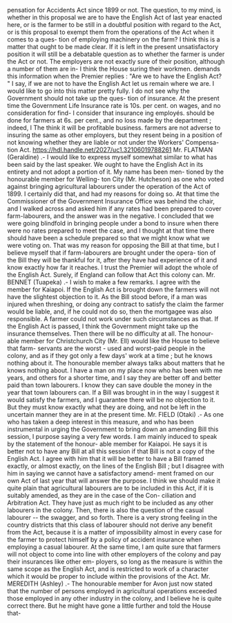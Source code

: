pensation for Accidents Act since 1899 or not. The question, to my mind, is whether in this proposal we are to have the English Act of last year enacted here, or is the farmer to be still in a doubtful position with regard to the Act, or is this proposal to exempt them from the operations of the Act when it comes to a ques- tion of employing machinery on the farm? I think this is a matter that ought to be made clear. If it is left in the present unsatisfactory position it will still be a debatable question as to whether the farmer is under the Act or not. The employers are not exactly sure of their position, although a number of them are in- I think the House suring their workmen. demands this information when the Premier replies : "Are we to have the English Act? " I say, if we are not to have the English Act let us remain where we are. I would like to go into this matter pretty fully. I do not see why the Government should not take up the ques- tion of insurance. At the present time the Government Life Insurance rate is 10s. per cent. on wages, and no consideration for find- I consider that insurance ing employés. should be done for farmers at 6s. per cent., and no loss made by the department ; indeed, I The think it will be profitable business. farmers are not adverse to insuring the same as other employers, but they resent being in a position of not knowing whether they are liable or not under the Workers' Compensa- tion Act. https://hdl.handle.net/2027/uc1.32106019788261 Mr. FLATMAN (Geraldine) .- I would like to express myself somewhat similar to what has been said by the last speaker. We ought to have the English Act in its entirety and not adopt a portion of it. My name has been men- tioned by the honourable member for Welling- ton City (Mr. Hutcheson) as one who voted against bringing agricultural labourers under the operation of the Act of 1899. I certainly did that, and had my reasons for doing so. At that time the Commissioner of the Government Insurance Office was behind the chair, and I walked across and asked him if any rates had been prepared to cover farm-labourers, and the answer was in the negative. I concluded that we were going blindfold in bringing people under a bond to insure when there were no rates prepared to meet the case, and I thought at that time there should have been a schedule prepared so that we might know what we were voting on. That was my reason for opposing the Bill at that time, but I believe myself that if farm-labourers are brought under the opera- tion of the Bill they will be thankful for it, after they have had experience of it and know exactly how far it reaches. I trust the Premier will adopt the whole of the English Act. Surely, if England can follow that Act this colony can. Mr. BENNET (Tuapeka) .- I wish to make a few remarks. I agree with the member for Kaiapoi. If the English Act is brought down the farmers will not have the slightest objection to it. As the Bill stood before, if a man was injured when threshing, or doing any contract to satisfy the claim the farmer would be liable, and, if he could not do so, then the mortgagee was also responsible. A farmer could not work under such circumstances as that. If the English Act is passed, I think the Government might take up the insurance themselves. Then there will be no difficulty at all. The honour- able member for Christchurch City (Mr. Ell) would like the House to believe that farm- servants are the worst - used and worst-paid people in the colony, and as if they got only a few days' work at a time ; but he knows nothing about it. The honourable member always talks about matters that he knows nothing about. I have a man on my place now who has been with me years, and others for a shorter time, and I say they are better off and better paid than town labourers. I know they can save double the money in the year that town labourers can. If a Bill was brought in in the way I suggest it would satisfy the farmers, and I guarantee there will be no objection to it. But they must know exactly what they are doing, and not be left in the uncertain manner they are in at the present time. Mr. FIELD (Otaki) .- As one who has taken a deep interest in this measure, and who has been instrumental in urging the Government to bring down an amending Bill this session, I purpose saying a very few words. I am mainly induced to speak by the statement of the honour- able member for Kaiapoi. He says it is better not to have any Bill at all this session if that Bill is not a copy of the English Act. I agree with him that it will be better to have a Bill framed exactly, or almost exactly, on the lines of the English Bill ; but I disagree with him in saying we cannot have a satisfactory amend- ment framed on our own Act of last year that will answer the purpose. I think we should make it quite plain that agricultural labourers are to be included in this Act, if it is suitably amended, as they are in the case of the Con- ciliation and Arbitration Act. They have just as much right to be included as any other labourers in the colony. Then, there is also the question of the casual labourer -- the swagger, and so forth. There is a very strong feeling in the country districts that this class of labourer should not derive any benefit from the Act, because it is a matter of impossibility almost in every case for the farmer to protect himself by a policy of accident insurance when employing a casual labourer. At the same time, I am quite sure that farmers will not object to come into line with other employers of the colony and pay their insurances like other em- ployers, so long as the measure is within the same scope as the English Act, and is restricted to work of a character which it would be proper to include within the provisions of the Act. Mr. MEREDITH (Ashley) .- The honourable member for Avon just now stated that the number of persons employed in agricultural operations exceeded those employed in any other industry in the colony, and I believe he is quite correct there. But he might have gone a little further and told the House that- 